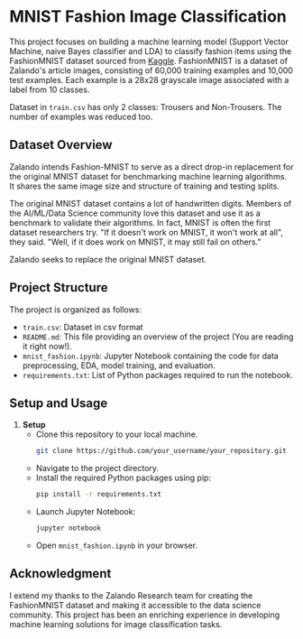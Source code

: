 # MNIST Fashion Image Classification

This project focuses on building a machine learning model (Support Vector Machine, naive Bayes classifier and LDA) to 
classify fashion items using the FashionMNIST dataset sourced from [Kaggle](https://www.kaggle.com/datasets/zalando-research/fashionmnist).
FashionMNIST is a dataset of Zalando's article images, consisting of 60,000 training examples and 10,000 test examples. 
Each example is a 28x28 grayscale image associated with a label from 10 classes.

Dataset in `train.csv` has only 2 classes: Trousers and Non-Trousers. The number of examples was reduced too.

## Dataset Overview

Zalando intends Fashion-MNIST to serve as a direct drop-in replacement for the original MNIST dataset for benchmarking 
machine learning algorithms. It shares the same image size and structure of training and testing splits.

The original MNIST dataset contains a lot of handwritten digits. Members of the AI/ML/Data Science community love this 
dataset and use it as a benchmark to validate their algorithms. In fact, MNIST is often the first dataset researchers try. 
"If it doesn't work on MNIST, it won't work at all", they said. "Well, if it does work on MNIST, it may still fail on 
others."

Zalando seeks to replace the original MNIST dataset.

## Project Structure
The project is organized as follows:
- `train.csv`: Dataset in csv format
- `README.md`: This file providing an overview of the project (You are reading it right now!).
- `mnist_fashion.ipynb`: Jupyter Notebook containing the code for data preprocessing, EDA, model training, and evaluation.
- `requirements.txt`: List of Python packages required to run the notebook.

## Setup and Usage
1. **Setup**
   - Clone this repository to your local machine.
      ```bash
      git clone https://github.com/your_username/your_repository.git
      ```
   - Navigate to the project directory.
   - Install the required Python packages using pip:
     ```bash
     pip install -r requirements.txt
     ```
   - Launch Jupyter Notebook:
     ```bash
     jupyter notebook
     ```
   - Open `mnist_fashion.ipynb` in your browser.

## Acknowledgment
I extend my thanks to the Zalando Research team for creating the FashionMNIST dataset and making it accessible to the data 
science community. This project has been an enriching experience in developing machine learning solutions for image 
classification tasks.